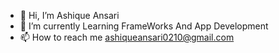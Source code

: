 - 👋 Hi, I’m Ashique Ansari
- 🌱 I’m currently Learning  FrameWorks And App Development
- 📫 How to reach me ashiqueansari0210@gmail.com

